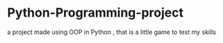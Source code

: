 # Python-Programming-project
a project made using OOP in Python , that is a little game to test my skills
